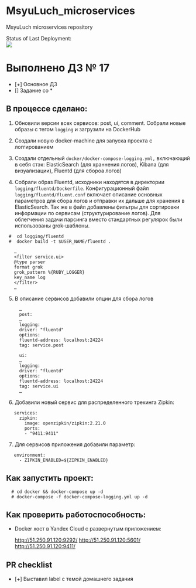 # MsyuLuch_microservices
MsyuLuch microservices repository

Status of Last Deployment: <br>
<img src="https://github.com/Otus-DevOps-22-08/MsyuLuch_microservices/actions/workflows/%20run-tests.yml/badge.svg"><br>

# Выполнено ДЗ № 17

 - [+] Основное ДЗ
 - [] Задание со *

## В процессе сделано:

 1. Обновили версии всех сервисов: post, ui, comment. Собрали новые образы с тегом `logging` и загрузили на DockerHub

 2. Создали новую docker-machine для запуска проекта с логгированием

 3. Создали отдельный `docker/docker-compose-logging.yml,` включающий в себя стэк: ElasticSearch (для храннения логов), Kibana (для визуализации), Fluentd (для сбороа логов)

 4. Собрали образ Fluentd, исходники находятся в директории `logging/fluentd/Dockerfile`. Конфигурационный файл `logging/fluentd/fluent.conf` включает описание основных параметров для сбора логов и отправки их дальше для хранения в ElasticSearch. Так же в файл добавлены фильтры для сортировки информации по сервисам (структурирование логов). Для облегчения задачи парсинга вместо стандартных регулярок были использованы grok-шаблоны.

 ```
  #  cd logging/fluentd
  #  docker build -t $USER_NAME/fluentd .
 ```

 ```
    …
    <filter service.ui>
    @type parser
    format grok
    grok_pattern %{RUBY_LOGGER}
    key_name log
    </filter>
    …
 ```

 5. В описание сервисов добавили опции для сбора логов

 ```
      …
      post:
      …
      logging:
      driver: "fluentd"
      options:
      fluentd-address: localhost:24224
      tag: service.post

      ui:
      …
      logging:
      driver: "fluentd"
      options:
      fluentd-address: localhost:24224
      tag: service.ui
      …

 ```

 6. Добавили новый сервис для распределенного трекинга Zipkin:

 ```
    services:
      zipkin:
        image: openzipkin/zipkin:2.21.0
        ports:
        - "9411:9411"
 ```

 7. Для сервисов приложения добавили параметр:

 ```
    environment:
      - ZIPKIN_ENABLED=${ZIPKIN_ENABLED}
 ```

## Как запустить проект:

```
  # cd docker && docker-compose up -d
  # docker-compose -f docker-compose-logging.yml up -d
```

## Как проверить работоспособность:

  - Docker хост в Yandex Cloud с развернутым приложением:

    http://51.250.91.120:9292/
    http://51.250.91.120:5601/
    http://51.250.91.120:9411/

## PR checklist
 - [+] Выставил label с темой домашнего задания
